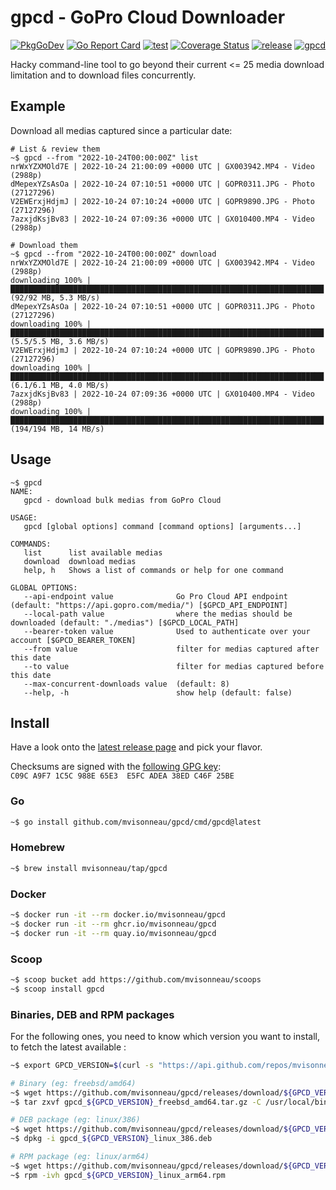 # gpcd - GoPro Cloud Downloader

[![PkgGoDev](https://pkg.go.dev/badge/github.com/mvisonneau/gpcd)](https://pkg.go.dev/mod/github.com/mvisonneau/gpcd)
[![Go Report Card](https://goreportcard.com/badge/github.com/mvisonneau/gpcd)](https://goreportcard.com/report/github.com/mvisonneau/gpcd)
[![test](https://github.com/mvisonneau/gpcd/actions/workflows/test.yml/badge.svg)](https://github.com/mvisonneau/gpcd/actions/workflows/test.yml)
[![Coverage Status](https://coveralls.io/repos/github/mvisonneau/gpcd/badge.svg?branch=main)](https://coveralls.io/github/mvisonneau/gpcd?branch=main)
[![release](https://github.com/mvisonneau/gpcd/actions/workflows/release.yml/badge.svg)](https://github.com/mvisonneau/gpcd/actions/workflows/release.yml)
[![gpcd](https://snapcraft.io/mvisonneau-gpcd/badge.svg)](https://snapcraft.io/mvisonneau-gpcd)

Hacky command-line tool to go beyond their current <= 25 media download limitation and to download files concurrently.

## Example

Download all medias captured since a particular date:

```
# List & review them
~$ gpcd --from "2022-10-24T00:00:00Z" list
nrWxYZXMOld7E | 2022-10-24 21:00:09 +0000 UTC | GX003942.MP4 - Video (2988p)
dMepexYZsAsOa | 2022-10-24 07:10:51 +0000 UTC | GOPR0311.JPG - Photo (27127296)
V2EWErxjHdjmJ | 2022-10-24 07:10:24 +0000 UTC | GOPR9890.JPG - Photo (27127296)
7azxjdKsjBv83 | 2022-10-24 07:09:36 +0000 UTC | GX010400.MP4 - Video (2988p)

# Download them
~$ gpcd --from "2022-10-24T00:00:00Z" download
nrWxYZXMOld7E | 2022-10-24 21:00:09 +0000 UTC | GX003942.MP4 - Video (2988p)
downloading 100% |██████████████████████████████████████████████████████████████████████| (92/92 MB, 5.3 MB/s)
dMepexYZsAsOa | 2022-10-24 07:10:51 +0000 UTC | GOPR0311.JPG - Photo (27127296)
downloading 100% |██████████████████████████████████████████████████████████████████████| (5.5/5.5 MB, 3.6 MB/s)
V2EWErxjHdjmJ | 2022-10-24 07:10:24 +0000 UTC | GOPR9890.JPG - Photo (27127296)
downloading 100% |██████████████████████████████████████████████████████████████████████| (6.1/6.1 MB, 4.0 MB/s)
7azxjdKsjBv83 | 2022-10-24 07:09:36 +0000 UTC | GX010400.MP4 - Video (2988p)
downloading 100% |██████████████████████████████████████████████████████████████████████| (194/194 MB, 14 MB/s)
```

## Usage

```
~$ gpcd
NAME:
   gpcd - download bulk medias from GoPro Cloud

USAGE:
   gpcd [global options] command [command options] [arguments...]

COMMANDS:
   list      list available medias
   download  download medias
   help, h   Shows a list of commands or help for one command

GLOBAL OPTIONS:
   --api-endpoint value              Go Pro Cloud API endpoint (default: "https://api.gopro.com/media/") [$GPCD_API_ENDPOINT]
   --local-path value                where the medias should be downloaded (default: "./medias") [$GPCD_LOCAL_PATH]
   --bearer-token value              Used to authenticate over your account [$GPCD_BEARER_TOKEN]
   --from value                      filter for medias captured after this date
   --to value                        filter for medias captured before this date
   --max-concurrent-downloads value  (default: 8)
   --help, -h                        show help (default: false)
```

## Install

Have a look onto the [latest release page](https://github.com/mvisonneau/gpcd/releases/latest) and pick your flavor.

Checksums are signed with the [following GPG key](https://keybase.io/mvisonneau/pgp_keys.asc): `C09C A9F7 1C5C 988E 65E3  E5FC ADEA 38ED C46F 25BE`

### Go

```bash
~$ go install github.com/mvisonneau/gpcd/cmd/gpcd@latest
```

### Homebrew

```bash
~$ brew install mvisonneau/tap/gpcd
```

### Docker

```bash
~$ docker run -it --rm docker.io/mvisonneau/gpcd
~$ docker run -it --rm ghcr.io/mvisonneau/gpcd
~$ docker run -it --rm quay.io/mvisonneau/gpcd
```

### Scoop

```bash
~$ scoop bucket add https://github.com/mvisonneau/scoops
~$ scoop install gpcd
```

### Binaries, DEB and RPM packages

For the following ones, you need to know which version you want to install, to fetch the latest available :

```bash
~$ export GPCD_VERSION=$(curl -s "https://api.github.com/repos/mvisonneau/gpcd/releases/latest" | grep '"tag_name":' | sed -E 's/.*"([^"]+)".*/\1/')
```

```bash
# Binary (eg: freebsd/amd64)
~$ wget https://github.com/mvisonneau/gpcd/releases/download/${GPCD_VERSION}/gpcd_${GPCD_VERSION}_freebsd_amd64.tar.gz
~$ tar zxvf gpcd_${GPCD_VERSION}_freebsd_amd64.tar.gz -C /usr/local/bin

# DEB package (eg: linux/386)
~$ wget https://github.com/mvisonneau/gpcd/releases/download/${GPCD_VERSION}/gpcd_${GPCD_VERSION}_linux_386.deb
~$ dpkg -i gpcd_${GPCD_VERSION}_linux_386.deb

# RPM package (eg: linux/arm64)
~$ wget https://github.com/mvisonneau/gpcd/releases/download/${GPCD_VERSION}/gpcd_${GPCD_VERSION}_linux_arm64.rpm
~$ rpm -ivh gpcd_${GPCD_VERSION}_linux_arm64.rpm
```
